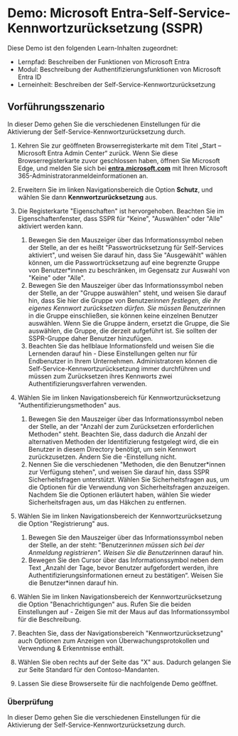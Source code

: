 <!---
---
Demo: Titel: „Microsoft Entra-Self-Service-Kennwortzurücksetzung (SSPR)“ Lernpfad/Modul/Lerneinheit: „Lernpfad: Beschreiben der Funktionen von Microsoft Entra; Modul 2: Beschreiben der Authentifizierungsfunktionen von Microsoft Entra ID; Lerneinheit 4: Beschreiben der Self-Service-Kennwortzurücksetzung“
---
--->

# Demo: Microsoft Entra-Self-Service-Kennwortzurücksetzung (SSPR)

Diese Demo ist den folgenden Learn-Inhalten zugeordnet:

- Lernpfad: Beschreiben der Funktionen von Microsoft Entra
- Modul: Beschreibung der Authentifizierungsfunktionen von Microsoft Entra ID
- Lerneinheit: Beschreiben der Self-Service-Kennwortzurücksetzung

## Vorführungsszenario

In dieser Demo gehen Sie die verschiedenen Einstellungen für die Aktivierung der Self-Service-Kennwortzurücksetzung durch.

1. Kehren Sie zur geöffneten Browserregisterkarte mit dem Titel „Start – Microsoft Entra Admin Center“ zurück.  Wenn Sie diese Browserregisterkarte zuvor geschlossen haben, öffnen Sie Microsoft Edge, und melden Sie sich bei **[entra.microsoft.com](https://entra.microsoft.com)** mit Ihren Microsoft 365-Administratoranmeldeinformationen an.

1. Erweitern Sie im linken Navigationsbereich die Option **Schutz**, und wählen Sie dann **Kennwortzurücksetzung** aus.

1. Die Registerkarte "Eigenschaften" ist hervorgehoben.  Beachten Sie im Eigenschaftenfenster, dass SSPR für "Keine", "Auswählen" oder "Alle" aktiviert werden kann.
    1. Bewegen Sie den Mauszeiger über das Informationssymbol neben der Stelle, an der es heißt "Passwortrücksetzung für Self-Services aktiviert", und weisen Sie darauf hin, dass Sie "Ausgewählt" wählen können, um die Passwortrücksetzung auf eine begrenzte Gruppe von Benutzer*innen zu beschränken, im Gegensatz zur Auswahl von "Keine" oder "Alle".
    1. Bewegen Sie den Mauszeiger über das Informationssymbol neben der Stelle, an der "Gruppe auswählen" steht, und weisen Sie darauf hin, dass Sie hier die Gruppe von Benutzer*innen festlegen, die ihr eigenes Kennwort zurücksetzen dürfen.   Sie müssen Benutzer*innen in die Gruppe einschließen, sie können keine einzelnen Benutzer auswählen.  Wenn Sie die Gruppe ändern, ersetzt die Gruppe, die Sie auswählen, die Gruppe, die derzeit aufgeführt ist.  Sie sollten der SSPR-Gruppe daher Benutzer hinzufügen.
    1. Beachten Sie das hellblaue Informationsfeld und weisen Sie die Lernenden darauf hin - Diese Einstellungen gelten nur für Endbenutzer in Ihrem Unternehmen. Administratoren können die Self-Service-Kennwortzurücksetzung immer durchführen und müssen zum Zurücksetzen ihres Kennworts zwei Authentifizierungsverfahren verwenden.

1. Wählen Sie im linken Navigationsbereich für Kennwortzurücksetzung "Authentifizierungsmethoden" aus.
    1. Bewegen Sie den Mauszeiger über das Informationssymbol neben der Stelle, an der "Anzahl der zum Zurücksetzen erforderlichen Methoden" steht.  Beachten Sie, dass dadurch die Anzahl der alternativen Methoden der Identifizierung festgelegt wird, die ein Benutzer in diesem Directory benötigt, um sein Kennwort zurückzusetzen.   Ändern Sie die -Einstellung nicht.
    1. Nennen Sie die verschiedenen "Methoden, die den Benutzer*innen zur Verfügung stehen", und weisen Sie darauf hin, dass SSPR Sicherheitsfragen unterstützt. Wählen Sie Sicherheitsfragen aus, um die Optionen für die Verwendung von Sicherheitsfragen anzuzeigen. Nachdem Sie die Optionen erläutert haben, wählen Sie wieder Sicherheitsfragen aus, um das Häkchen zu entfernen.

1. Wählen Sie im linken Navigationsbereich der Kennwortzurücksetzung die Option "Registrierung" aus.
    1. Bewegen Sie den Mauszeiger über das Informationssymbol neben der Stelle, an der steht: "Benutzer*innen müssen sich bei der Anmeldung registrieren".   Weisen Sie die Benutzer*innen darauf hin.  
    1. Bewegen Sie den Cursor über das Informationssymbol neben dem Text „Anzahl der Tage, bevor Benutzer aufgefordert werden, ihre Authentifizierungsinformationen erneut zu bestätigen“.   Weisen Sie die Benutzer*innen darauf hin.  

1. Wählen Sie im linken Navigationsbereich der Kennwortzurücksetzung die Option "Benachrichtigungen" aus.  Rufen Sie die beiden Einstellungen auf - Zeigen Sie mit der Maus auf das Informationssymbol für die Beschreibung.

1. Beachten Sie, dass der Navigationsbereich "Kennwortzurücksetzung" auch Optionen zum Anzeigen von Überwachungsprotokollen und Verwendung & Erkenntnisse enthält.

1. Wählen Sie oben rechts auf der Seite das "X" aus. Dadurch gelangen Sie zur Seite Standard für den Contoso-Mandanten.

1. Lassen Sie diese Browserseite für die nachfolgende Demo geöffnet.

### Überprüfung

In dieser Demo gehen Sie die verschiedenen Einstellungen für die Aktivierung der Self-Service-Kennwortzurücksetzung durch.

